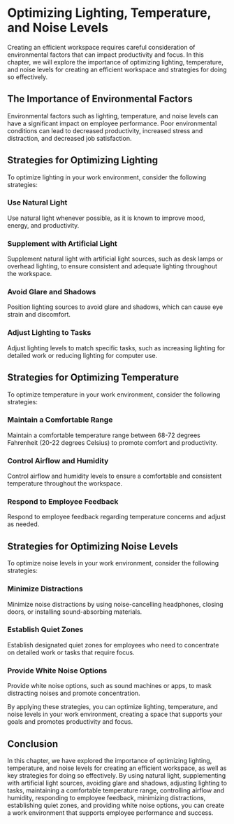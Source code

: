 # Optimizing Lighting, Temperature, and Noise Levels

Creating an efficient workspace requires careful consideration of environmental factors that can impact productivity and focus. In this chapter, we will explore the importance of optimizing lighting, temperature, and noise levels for creating an efficient workspace and strategies for doing so effectively.

The Importance of Environmental Factors
---------------------------------------

Environmental factors such as lighting, temperature, and noise levels can have a significant impact on employee performance. Poor environmental conditions can lead to decreased productivity, increased stress and distraction, and decreased job satisfaction.

Strategies for Optimizing Lighting
----------------------------------

To optimize lighting in your work environment, consider the following strategies:

### Use Natural Light

Use natural light whenever possible, as it is known to improve mood, energy, and productivity.

### Supplement with Artificial Light

Supplement natural light with artificial light sources, such as desk lamps or overhead lighting, to ensure consistent and adequate lighting throughout the workspace.

### Avoid Glare and Shadows

Position lighting sources to avoid glare and shadows, which can cause eye strain and discomfort.

### Adjust Lighting to Tasks

Adjust lighting levels to match specific tasks, such as increasing lighting for detailed work or reducing lighting for computer use.

Strategies for Optimizing Temperature
-------------------------------------

To optimize temperature in your work environment, consider the following strategies:

### Maintain a Comfortable Range

Maintain a comfortable temperature range between 68-72 degrees Fahrenheit (20-22 degrees Celsius) to promote comfort and productivity.

### Control Airflow and Humidity

Control airflow and humidity levels to ensure a comfortable and consistent temperature throughout the workspace.

### Respond to Employee Feedback

Respond to employee feedback regarding temperature concerns and adjust as needed.

Strategies for Optimizing Noise Levels
--------------------------------------

To optimize noise levels in your work environment, consider the following strategies:

### Minimize Distractions

Minimize noise distractions by using noise-cancelling headphones, closing doors, or installing sound-absorbing materials.

### Establish Quiet Zones

Establish designated quiet zones for employees who need to concentrate on detailed work or tasks that require focus.

### Provide White Noise Options

Provide white noise options, such as sound machines or apps, to mask distracting noises and promote concentration.

By applying these strategies, you can optimize lighting, temperature, and noise levels in your work environment, creating a space that supports your goals and promotes productivity and focus.

Conclusion
----------

In this chapter, we have explored the importance of optimizing lighting, temperature, and noise levels for creating an efficient workspace, as well as key strategies for doing so effectively. By using natural light, supplementing with artificial light sources, avoiding glare and shadows, adjusting lighting to tasks, maintaining a comfortable temperature range, controlling airflow and humidity, responding to employee feedback, minimizing distractions, establishing quiet zones, and providing white noise options, you can create a work environment that supports employee performance and success.
